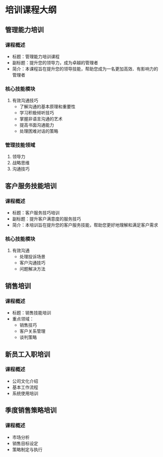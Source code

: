 # 培训课程大纲

## 管理能力培训
### 课程概述
- 标题：管理能力培训课程
- 副标题：提升您的领导力，成为卓越的管理者
- 简介：本课程旨在提升您的领导技能，帮助您成为一名更加高效、有影响力的管理者

### 核心技能模块
1. 有效沟通技巧
   - 了解沟通的基本原理和重要性
   - 学习积极倾听技巧
   - 掌握非语言沟通的艺术
   - 提高书面沟通能力
   - 处理困难对话的策略

### 管理技能领域
1. 领导力
2. 战略思维
3. 沟通技巧

## 客户服务技能培训
### 课程概述
- 标题：客户服务技巧培训
- 副标题：提升客户满意度的服务技巧
- 简介：本培训旨在提升您的客户服务技能，帮助您更好地理解和满足客户需求

### 核心技能模块
1. 有效沟通
   - 处理投诉场景
   - 客户沟通技巧
   - 问题解决方法

## 销售培训
### 课程概述
- 标题：销售技能培训
- 重点领域：
  - 销售技巧
  - 客户关系管理
  - 谈判策略

## 新员工入职培训
### 课程概述
- 公司文化介绍
- 基本工作流程
- 系统使用培训

## 季度销售策略培训
### 课程概述
- 市场分析
- 销售目标设定
- 策略制定与执行
